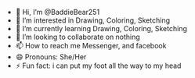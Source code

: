- 👋 Hi, I’m @BaddieBear251
- 👀 I’m interested in Drawing, Coloring, Sketching
- 🌱 I’m currently learning Drawing, Coloring, Sketching
- 💞️ I’m looking to collaborate on nothing
- 📫 How to reach me Messenger, and facebook
- 😄 Pronouns: She/Her
- ⚡ Fun fact: i can put my foot all the way to my head

<!---
BaddieBear251/BaddieBear251 is a ✨ special ✨ repository because its `README.md` (this file) appears on your GitHub profile.
You can click the Preview link to take a look at your changes.
--->
